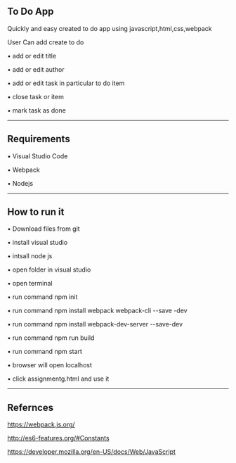 To Do App
----------------------
Quickly and easy created to do app using javascript,html,css,webpack

User Can add create to do 

•	add or edit title  

•	add or edit author

•	add or edit task in particular to do item 

•	close task or item

•	mark task as done

----------------------
Requirements
---------------------

•	Visual Studio Code

•	Webpack

•	Nodejs


----------------------
How to run it 
---------------------
•	Download files from git 

•	install visual studio

•	intsall node js

•	open folder in visual studio

•	open terminal 

•	run command npm init

•	run command npm install webpack webpack-cli --save -dev

•	run command npm install webpack-dev-server --save-dev

•	run command npm run build

•	run command npm start

•	browser will open localhost 

•	click assignmentg.html and use it 

---------------------
Refernces
---------------------
https://webpack.js.org/

http://es6-features.org/#Constants

https://developer.mozilla.org/en-US/docs/Web/JavaScript





